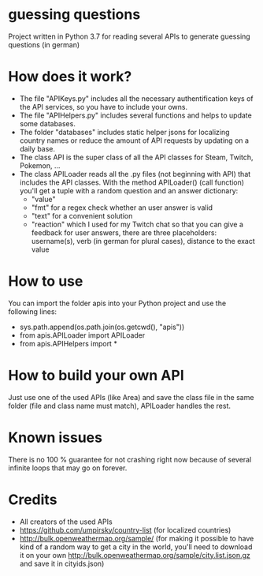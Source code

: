 # guessing questions
Project written in Python 3.7 for reading several APIs to generate guessing questions (in german)
# How does it work?
- The file "APIKeys.py" includes all the necessary authentification keys of the API services, so you have to include your owns.
- The file "APIHelpers.py" includes several functions and helps to update some databases.
- The folder "databases" includes static helper jsons for localizing country names or reduce the amount of API requests by updating on a daily base.
- The class API is the super class of all the API classes for Steam, Twitch, Pokemon, ...
- The class APILoader reads all the .py files (not beginning with API) that includes the API classes. With the method APILoader() (call function) you'll get a tuple with a random question and an answer dictionary:
  - "value"
  - "fmt" for a regex check whether an user answer is valid
  - "text" for a convenient solution
  - "reaction" which I used for my Twitch chat so that you can give a feedback for user answers, there are three placeholders: username(s), verb (in german for plural cases), distance to the exact value
# How to use
You can import the folder apis into your Python project and use the following lines:
- sys.path.append(os.path.join(os.getcwd(), "apis"))
- from apis.APILoader import APILoader
- from apis.APIHelpers import *
# How to build your own API
Just use one of the used APIs (like Area) and save the class file in the same folder (file and class name must match), APILoader handles the rest.
# Known issues
There is no 100 % guarantee for not crashing right now because of several infinite loops that may go on forever.
# Credits
- All creators of the used APIs
- https://github.com/umpirsky/country-list (for localized countries)
- http://bulk.openweathermap.org/sample/ (for making it possible to have kind of a random way to get a city in the world, you'll need to download it on your own http://bulk.openweathermap.org/sample/city.list.json.gz and save it in cityids.json)
